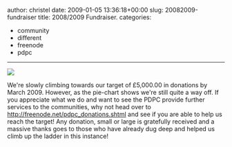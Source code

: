 author: christel
date: 2009-01-05 13:36:18+00:00
slug: 20082009-fundraiser
title: 2008/2009 Fundraiser.
categories:
- community
- different
- freenode
- pdpc
---
![](http://freenode.net/fundraiser20090105.png)

We're slowly climbing towards our target of £5,000.00 in donations by March 2009. However, as the pie-chart shows we're still quite a way off. If you appreciate what we do and want to see the PDPC provide further services to the communities, why not head over to http://freenode.net/pdpc_donations.shtml and see if you are able to help us reach the target! Any donation, small or large is gratefully received and a massive thanks goes to those who have already dug deep and helped us climb up the ladder in this instance!
